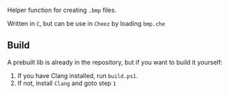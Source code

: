 Helper function for creating `.bmp` files.

Written in `C`, but can be use in `Cheez` by loading `bmp.che`

## Build
A prebuilt lib is already in the repository, but if you want to build it yourself:

1. If you have Clang installed, run `build.ps1`.
2. If not, install `Clang` and goto step `1`